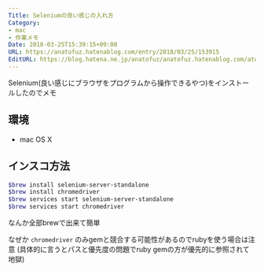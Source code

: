 ```yaml
---
Title: Seleniumの良い感じの入れ方
Category:
- mac
- 作業メモ
Date: 2018-03-25T15:39:15+09:00
URL: https://anatofuz.hatenablog.com/entry/2018/03/25/153915
EditURL: https://blog.hatena.ne.jp/anatofuz/anatofuz.hatenablog.com/atom/entry/17391345971629251548
---
```


Selenium(良い感じにブラウザをプログラムから操作できるやつ)をインストールしたのでメモ

## 環境

- mac OS X

## インスコ方法

```zsh
$brew install selenium-server-standalone
$brew install chromedriver
$brew services start selenium-server-standalone
$brew services start chromedriver
```

なんか全部brewで出来て簡単

なぜか `chromedriver` のみgemと競合する可能性があるのでrubyを使う場合は注意
(具体的に言うとパスと優先度の問題でruby gemの方が優先的に参照されて地獄)
